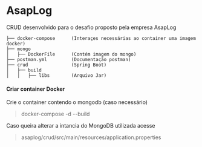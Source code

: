 # AsapLog

CRUD desenvolvido para o desafio proposto pela empresa AsapLog

```
├── docker-compose      (Interaçes necessárias ao container uma imagem docker)   
├── mongo         
│   ├── DockerFile      (Contém imagem do mongo)
├── postman.yml         (Documentação postman) 
├── crud                (Spring Boot) 
│   ├── build
│   │   ├── libs        (Arquivo Jar)
```

#### Criar container Docker

Crie o container contendo o mongodb (caso necessário)
> docker-compose -d --build


Caso queira alterar a intancia do MongoDB utilizada acesse
> asaplog/crud/src/main/resources/application.properties







